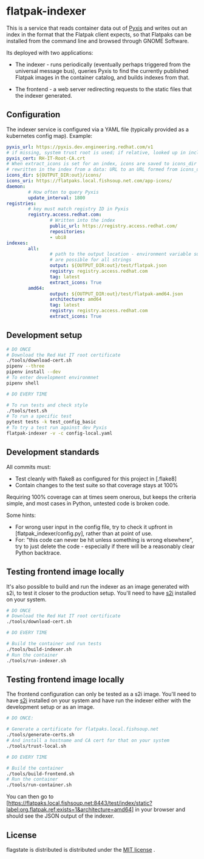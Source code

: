 flatpak-indexer
===============

This is a service that reads container data out of
[Pyxis](https://gitlab.cee.redhat.com/rad/pyxis) and writes out an
index in the format that the Flatpak client expects, so that Flatpaks
can be installed from the command line and browsed through GNOME
Software.

Its deployed with two applications:

 * The indexer - runs periodically (eventually perhaps triggered from the universal
   message bus), queries Pyxis to find the currently published Flatpak images
   in the container catalog, and builds indexes from that.

 * The frontend - a web server redirecting requests to the static files that the
   indexer generated.

Configuration
-------------

The indexer service is configured via a YAML file (typically provided as a kubernetes
config map). Example:

``` yaml
pyxis_url: https://pyxis.dev.engineering.redhat.com/v1
# if missing, system trust root is used; if relative, looked up in included certs
pyxis_cert: RH-IT-Root-CA.crt
# When extract_icons is set for an index, icons are saved to icons_dir and labels are
# rewritten in the index from a data: URL to an URL formed from icons_uri
icons_dir: ${OUTPUT_DIR:out}/icons/
icons_uri: https://flatpaks.local.fishsoup.net.com/app-icons/
daemon:
        # How often to query Pyxis
        update_interval: 1800
registries:
        # key must match registry ID in Pyxis
        registry.access.redhat.com:
                # Written into the index
                public_url: https://registry.access.redhat.com/
                repositories:
                - ubi8
indexes:
        all:
                # path to the output location - environment variable substitions
                # are possible for all strings
                output: ${OUTPUT_DIR:out}/test/flatpak.json
                registry: registry.access.redhat.com
                tag: latest
                extract_icons: True
        amd64:
                output: ${OUTPUT_DIR:out}/test/flatpak-amd64.json
                architecture: amd64
                tag: latest
                registry: registry.access.redhat.com
                extract_icons: True
```

Development setup
-----------------

``` sh
# DO ONCE
# Download the Red Hat IT root certificate
./tools/download-cert.sh
pipenv --three
pipenv install --dev
# To enter development environmnet
pipenv shell

# DO EVERY TIME

# To run tests and check style
./tools/test.sh
# To run a specific test
pytest tests -k test_config_basic
# To try a test run against dev Pyxis
flatpak-indexer -v -c config-local.yaml
```

Development standards
---------------------
All commits must:
 * Test cleanly with flake8 as configured for this project in [.flake8]
 * Contain changes to the test suite so that coverage stays at 100%

Requiring 100% coverage can at times seem onerous, but keeps the criteria
simple, and most cases in Python, untested code is broken code.

Some hints:
 * For wrong user input in the config file, try to check it upfront in
   [flatpak_indexer/config.py], rather than at point of use.
 * For: "this code can never be hit unless something is wrong elsewhere",
   try to just delete the code - especially if there will be a reasonably
   clear Python backtrace.


Testing frontend image locally
------------------------------

It's also possible to build and run the indexer as an image generated with
s2i, to test it closer to the production setup. You'll need to have
[s2i](https://github.com/openshift/source-to-image) installed on your system.

``` sh
# DO ONCE
# Download the Red Hat IT root certificate
./tools/download-cert.sh

# DO EVERY TIME

# Build the container and run tests
./tools/build-indexer.sh
# Run the container
./tools/run-indexer.sh
```

Testing frontend image locally
------------------------------

The frontend configuration can only be tested as a s2i image.
You'll need to have [s2i](https://github.com/openshift/source-to-image) installed on
your system and have run the indexer either with the development setup or as an image.

``` sh
# DO ONCE:

# Generate a certificate for flatpaks.local.fishsoup.net
./tools/generate-certs.sh
# And install a hostname and CA cert for that on your system
./tools/trust-local.sh

# DO EVERY TIME

# Build the container
./tools/build-frontend.sh
# Run the container
./tools/run-container.sh
```

You can then go to
[https://flatpaks.local.fishsoup.net:8443/test/index/static?label:org.flatpak.ref:exists=1&architecture=amd64]
in your browser and should see the JSON output of the indexer.

License
-------
flagstate is distributed is distributed under the [MIT license](LICENSE) .
